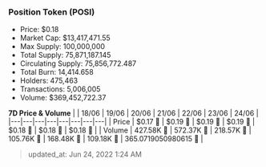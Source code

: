 
  ### Position Token (POSI)
  - Price: $0.18
  - Market Cap: $13,417,471.55
  - Max Supply: 100,000,000
  - Total Supply: 75,871,187.145
  - Circulating Supply: 75,856,772.487
  - Total Burn: 14,414.658
  - Holders: 475,463
  - Transactions: 5,006,005
  - Volume: $369,452,722.37

  **7D Price & Volume**
  | | 18&#x2F;06 | 19&#x2F;06 | 20&#x2F;06 | 21&#x2F;06 | 22&#x2F;06 | 23&#x2F;06 | 24&#x2F;06 |
  |---|---|---|---|---|---|---|---|
  | Price | $0.17 🔻 | $0.19 🚀 | $0.19 🔻 | $0.19 🔻 | $0.18 🔻 | $0.18 🚀 | $0.18 🚀 |
  | Volume | 427.58K 🚀 | 572.37K 🚀 | 218.57K 🔻 | 105.76K 🔻 | 168.48K 🚀 | 109.18K 🔻 | 365.0719050980615 🔻 |

  > updated_at: Jun 24, 2022 1:24 AM
